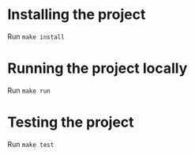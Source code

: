 # Installing the project
Run `make install`

# Running the project locally
Run `make run`

# Testing the project
Run `make test`